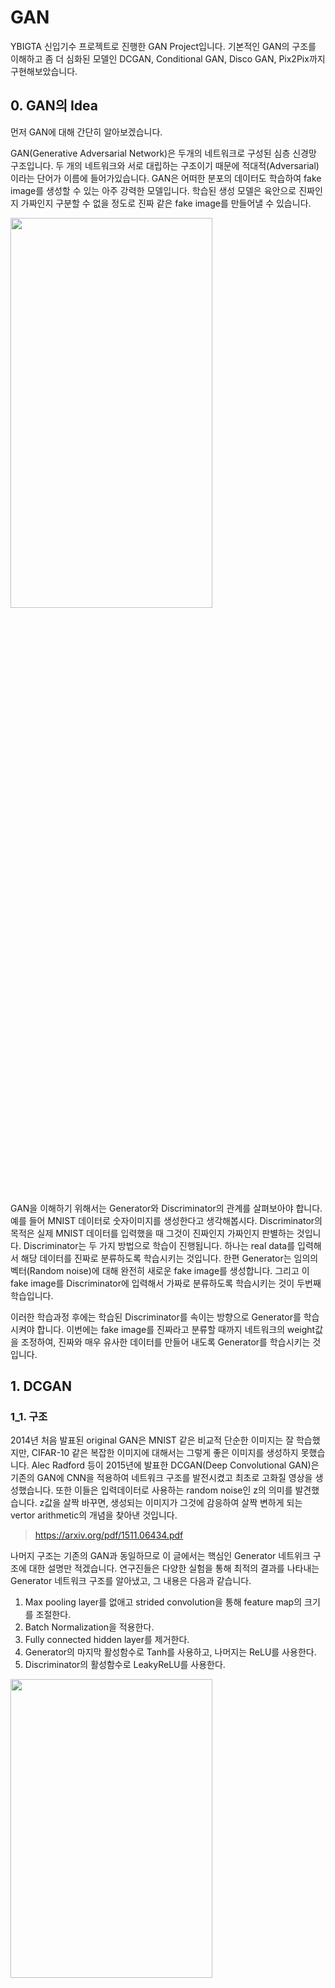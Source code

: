 # GAN
YBIGTA 신입기수 프로젝트로 진행한 GAN Project입니다. 기본적인 GAN의 구조를 이해하고 좀 더 심화된 모델인 DCGAN, Conditional GAN, Disco GAN, Pix2Pix까지 구현해보았습니다.  
  
  
## 0. GAN의 Idea
먼저 GAN에 대해 간단히 알아보겠습니다.

GAN(Generative Adversarial Network)은 두개의 네트워크로 구성된 심층 신경망 구조입니다. 두 개의 네트워크와 서로 대립하는 구조이기 때문에 적대적(Adversarial)이라는 단어가 이름에 들어가있습니다. GAN은 어떠한 분포의 데이터도 학습하여 fake image를 생성할 수 있는 아주 강력한 모델입니다. 학습된 생성 모델은 육안으로 진짜인지 가짜인지 구분할 수 없을 정도로 진짜 같은 fake image를 만들어낼 수 있습니다.


<img src="/imgs/GANstructure.png" width="80%" height="40%">


GAN을 이해하기 위해서는 Generator와 Discriminator의 관계를 살펴보아야 합니다. 예를 들어 MNIST 데이터로 숫자이미지를 생성한다고 생각해봅시다. Discriminator의 목적은 실제 MNIST 데이터를 입력했을 때 그것이 진짜인지 가짜인지 판별하는 것입니다. Discriminator는 두 가지 방법으로 학습이 진행됩니다. 하나는 real data를 입력해서 해당 데이터를 진짜로 분류하도록 학습시키는 것입니다. 한편 Generator는 임의의 벡터(Random noise)에 대해 완전히 새로운 fake image를 생성합니다. 그리고 이 fake image를 Discriminator에 입력해서 가짜로 분류하도록 학습시키는 것이 두번째 학습입니다. 

이러한 학습과정 후에는 학습된 Discriminator를 속이는 방향으로 Generator를 학습시켜야 합니다. 이번에는 fake image를 진짜라고 분류할 때까지 네트워크의 weight값을 조정하여, 진짜와 매우 유사한 데이터를 만들어 내도록 Generator를 학습시키는 것입니다.
 
 
 
## 1. DCGAN
### 1_1. 구조
2014년 처음 발표된 original GAN은 MNIST 같은 비교적 단순한 이미지는 잘 학습했지만, CIFAR-10 같은 복잡한 이미지에 대해서는 그렇게 좋은 이미지를 생성하지 못했습니다. Alec Radford 등이 2015년에 발표한 DCGAN(Deep Convolutional GAN)은 기존의 GAN에 CNN을 적용하여 네트워크 구조를 발전시켰고 최초로 고화질 영상을 생성했습니다. 
또한 이들은 입력데이터로 사용하는 random noise인 z의 의미를 발견했습니다. z값을 살짝 바꾸면, 생성되는 이미지가 그것에 감응하여 살짝 변하게 되는 vertor arithmetic의 개념을 찾아낸 것입니다.


> <https://arxiv.org/pdf/1511.06434.pdf>


나머지 구조는 기존의 GAN과 동일하므로 이 글에서는 핵심인 Generator 네트위크 구조에 대한 설명만 적겠습니다. 연구진들은 다양한 실험을 통해 최적의 결과를 나타내는 Generator 네트워크 구조를 알아냈고, 그 내용은 다음과 같습니다.

1. Max pooling layer를 없애고 strided convolution을 통해 feature map의 크기를 조절한다.
2. Batch Normalization을 적용한다.
3. Fully connected hidden layer를 제거한다.
4. Generator의 마지막 활성함수로 Tanh를 사용하고, 나머지는 ReLU를 사용한다.
5. Discriminator의 활성함수로 LeakyReLU를 사용한다.


<img src="/imgs/DCGANstructure.png" width="80%" height="35%">


Generator는 latent variable으로부터 64×64 크기의 최종 이미지를 출력해야합니다. Convolution layer로 넘어간 출력은 feature map의 크기를 키워야하기 때문에 fractionally strided convolution을 사용합니다. 일반적으로 1 이상의 stride를 사용하면 pooling과 마찬가지로 출력의 크기를 줄이는 효과를 얻을 수 있습니다. 



### 1_2. 구현
위의 논문과 이론을 기반으로 DCGAN의 네트워크 구조를 코드로 구현하고 학습시켜보았습니다. 학습데이터는 Kaggle의 자동차 이미지 데이터셋을 사용하였으며, 이미지에 대한 별도의 전처리는 하지 않았고 이미지의 값을 [-1,1]의 범위로 scaling하여 사용하였습니다. 결과는 아래 그림과 같습니다.


<img src="/imgs/CAR_GAN.png" width="50%" height="50%">


1000장의 이미지 데이터를 학습시켰고, 100번의 epoch을 학습한 결과입니다. 완벽한 이미지는 아니지만 자동차의 형태를 정확히 생성해낸 것을 확인할 수 있습니다. 학습데이터의 크기를 100만장 이상으로 늘리면 거의 완벽하게 자동차 이미지를 생성할 것으로 기대됩니다.
또한 이미지를 구현할 때 vector arithmetic의 개념을 사용했습니다. z값에 약간의 변형을 주면서 이미지를 생성했더니 자동차의 특성이 조금씩 변형되며 이미지가 생성되었습니다.


## 2. Conditional GAN
### 2_1. 구조
위의 DCGAN의 구현에서 random noise를 활용해 생성되는 이미지를 제어하려는 시도를 해봤습니다. 이것에 대한 개념을 좀 더 자세히 알아보겠습니다.

GAN은 기존 어떤 Generator보다 훨씬 더 실제와 가까운 이미지를 생성할 수 있었기 때문에 새로운 기법으로서 각광받았습니다. 하지만 기존의 GAN으로 만들어낸 이미지는 제어가 불가능했습니다. 즉, 굉장히 랜덤한 이미지를 생성해냈습니다. 생성되는 이미지를 제어하는 것이 가능하다면 GAN의 활용도는 더 높아질 것이고, 2014년 몬트리올대학교에서 이에 대한 내용을 담은 Conditional GAN이라는 논문을 발표합니다.

> <https://arxiv.org/pdf/1411.1784.pdf>

<img src="/imgs/cGANstructure.png" width="60%" height="60%">


cGAN의 아이디어는 간단합니다. 입력값 z에 이미지 생성에 관련된 조건을 추가하고 이것을 통해 이미지 생성을 컨트롤할 수 있다면, 원하는 방향으로 이미지를 생성할 수 있습니다. Generator와 Discriminator에 특정 조건을 나타내는 y를 추가해준다고 생각해봅시다. y는 다양한 형태를 가집니다. 예를 들어, MNIST를 학습하여 GAN으로 숫자이미지를 생성하는데 원하는 숫자를 골라서 생성하고 싶습니다. 그렇다면 숫자에 해당하는 label을 추가로 넣어주면 됩니다. MNIST데이터는 10가지의 숫자 라벨링이 있기 때문에 y 역시 10bit가 됩니다. 위의 그림에서도 알 수 있듯이 기존의 GAN에 조건 y만 추가되었음을 확인할 수 있습니다. loss function 역시 y가 들어간 조건부확률을 사용하는 것을 제외하면 동일합니다.


### 2_2. 구현
cGAN은 따로 데이터를 구해서 구현하지 않고 MNIST 데이터로 실습을 진행했습니다. one-hot encoding한 class label을 조건으로 사용해 원하는 숫자이미지를 생성해보았습니다. Discriminator과 Generator에 조건을 embedding하여 concat할 수 있도록 class를 만들었습니다. 학습된 모델에 label이 조정된 z값을 입력값으로 넣었더니 원하는 숫자의 이미지를 생성해낼 수 있었습니다. 

<img src="/imgs/MNIST_cGAN.png" width="50%" height="50%">

## 3.Disco-GAN
### 3_1. 구조
Disco-GAN의 경우에는 2개의 Generator와 2개의 Discriminator를 사용합니다. <br> 
Generator는 rgb 64x64 사진을 인풋으로 주게되면 64x64이미지를 결과값으로 보여줍니다. Generator 내부에는 총 8개의 레이어가 있습니다. 4번째 layer까지는 Conv2d로 사이즈를 줄이고 다음부터는 transconv2d로 사이즈를 늘렸습니다. 그리고 각 레이어마다 batch normalization이 있어서 학습효율을 높였습니다. <br>
Discriminator는 이미지를 비교해서 fake인지 real인지 구분해 줍니다. Discriminator의 경우 총 5 레이어로 되어있고 특이한 점은 forward함수인데 앞의 Generator의 경우에는 결과만 return해주는데 여기는 각 레이어를 통과하는 feature도 return해줍니다. 이는 후에 loss를 계산하는데 사용되게 됩니다.

<img src="/imgs/disco-gan.png" width="60%" height="60%">

G_ab는 A클래스의 이미지를 통해서 B이미지를 생성합니다. 마찬가지로 G_ba는 B클래스의 이미지를 통해서 A이미지를 생성합니다. D_a,D_b는 각각 Generator로부터 생성된 fake 이미지들을 인풋값으로 사용되었던 real 이미지들과 비교합니다. 기존의 gan과 구별되는 가장 중요한 차이점은 비지도 학습이라는 것입니다. 기존의 gan은 제너레이터로 생성된 결과값이 어떤 데이터인지 알려주는 라벨이 존재해서 모델이 이를 기반으로 학습을 하게 됩니다.

### 3_2. 구현
학습시킬 이미지로 사과와 바나나 이미지를 kaggle로 부터 불러왔습니다. 학습 초기에는 사과와 바나나이미지를 제대로 생성을 못하지만 학습을 마치고 나면 사과가 가르키는 방향으로 바나나도 같은 방향으로 가르킵니다.
<img src="/imgs/before.png" width="60%" height="60%">
<img src="/imgs/after.png" width="60%" height="60%">
이와 별개로 저희가 직접 사람 이미지를 찍어서 인풋값으로 넣어 봤습니다. 결과는 다음과 같습니다. 어느정도 학습이 잘 된 것 같습니다.

<img src="/imgs/person.png" width="60%" height="60%">
